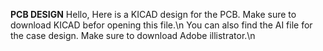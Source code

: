 **PCB DESIGN**
Hello, 
Here is a KICAD design for the PCB. Make sure to download KICAD befor opening this file.\n
You can also find the AI file for the case design. Make sure to download Adobe illistrator.\n
